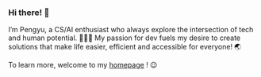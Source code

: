 <!-- <a href="https://github.com/PkuCuipy"><img align="center" src="https://github-readme-stats.vercel.app/api/top-langs/?username=pkucuipy" /></a> -->

### Hi there! 👋

I’m Pengyu, a CS/AI enthusiast who always explore the intersection of tech and human potential. 🧑‍🚀✨ My passion for dev fuels my desire to create solutions that make life easier, efficient and accessible for everyone! 🌏

To learn more, welcome to my <a href="https://pkucuipy.github.io" target="_blank">homepage</a> ! 😉

<!-- #### BTW, I'm actively seeking Summer 2025 SDE  /  MLE co-op opportunities in Canada 🍁👀 -->

